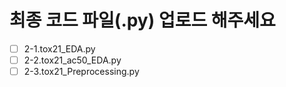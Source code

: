 # 최종 코드 파일(.py) 업로드 해주세요
- [ ] 2-1.tox21_EDA.py
- [ ] 2-2.tox21_ac50_EDA.py
- [ ] 2-3.tox21_Preprocessing.py
